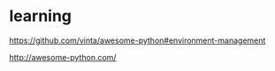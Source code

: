 # learning
https://github.com/vinta/awesome-python#environment-management


http://awesome-python.com/
